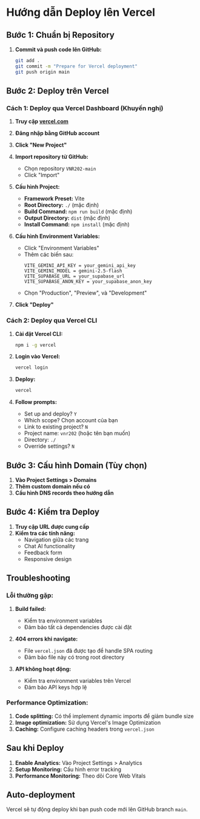 # Hướng dẫn Deploy lên Vercel

## Bước 1: Chuẩn bị Repository

1. **Commit và push code lên GitHub:**
   ```bash
   git add .
   git commit -m "Prepare for Vercel deployment"
   git push origin main
   ```

## Bước 2: Deploy trên Vercel

### Cách 1: Deploy qua Vercel Dashboard (Khuyến nghị)

1. **Truy cập [vercel.com](https://vercel.com)**
2. **Đăng nhập bằng GitHub account**
3. **Click "New Project"**
4. **Import repository từ GitHub:**
   - Chọn repository `VNR202-main`
   - Click "Import"

5. **Cấu hình Project:**
   - **Framework Preset:** Vite
   - **Root Directory:** `./` (mặc định)
   - **Build Command:** `npm run build` (mặc định)
   - **Output Directory:** `dist` (mặc định)
   - **Install Command:** `npm install` (mặc định)

6. **Cấu hình Environment Variables:**
   - Click "Environment Variables"
   - Thêm các biến sau:
     ```
     VITE_GEMINI_API_KEY = your_gemini_api_key
     VITE_GEMINI_MODEL = gemini-2.5-flash
     VITE_SUPABASE_URL = your_supabase_url
     VITE_SUPABASE_ANON_KEY = your_supabase_anon_key
     ```
   - Chọn "Production", "Preview", và "Development"

7. **Click "Deploy"**

### Cách 2: Deploy qua Vercel CLI

1. **Cài đặt Vercel CLI:**
   ```bash
   npm i -g vercel
   ```

2. **Login vào Vercel:**
   ```bash
   vercel login
   ```

3. **Deploy:**
   ```bash
   vercel
   ```

4. **Follow prompts:**
   - Set up and deploy? `Y`
   - Which scope? Chọn account của bạn
   - Link to existing project? `N`
   - Project name: `vnr202` (hoặc tên bạn muốn)
   - Directory: `./`
   - Override settings? `N`

## Bước 3: Cấu hình Domain (Tùy chọn)

1. **Vào Project Settings > Domains**
2. **Thêm custom domain nếu có**
3. **Cấu hình DNS records theo hướng dẫn**

## Bước 4: Kiểm tra Deploy

1. **Truy cập URL được cung cấp**
2. **Kiểm tra các tính năng:**
   - Navigation giữa các trang
   - Chat AI functionality
   - Feedback form
   - Responsive design

## Troubleshooting

### Lỗi thường gặp:

1. **Build failed:**
   - Kiểm tra environment variables
   - Đảm bảo tất cả dependencies được cài đặt

2. **404 errors khi navigate:**
   - File `vercel.json` đã được tạo để handle SPA routing
   - Đảm bảo file này có trong root directory

3. **API không hoạt động:**
   - Kiểm tra environment variables trên Vercel
   - Đảm bảo API keys hợp lệ

### Performance Optimization:

1. **Code splitting:** Có thể implement dynamic imports để giảm bundle size
2. **Image optimization:** Sử dụng Vercel's Image Optimization
3. **Caching:** Configure caching headers trong `vercel.json`

## Sau khi Deploy

1. **Enable Analytics:** Vào Project Settings > Analytics
2. **Setup Monitoring:** Cấu hình error tracking
3. **Performance Monitoring:** Theo dõi Core Web Vitals

## Auto-deployment

Vercel sẽ tự động deploy khi bạn push code mới lên GitHub branch `main`.
